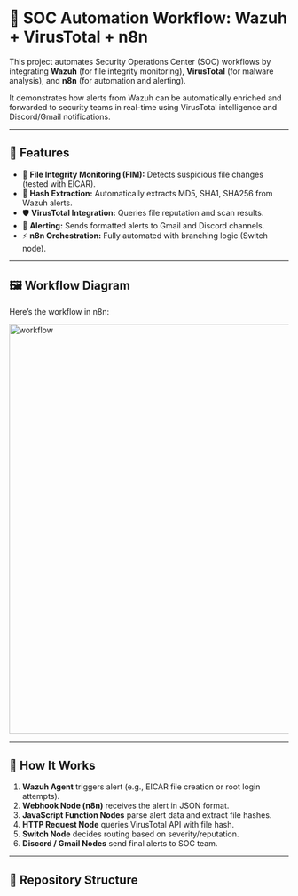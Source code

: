# 🚨 SOC Automation Workflow: Wazuh + VirusTotal + n8n

This project automates Security Operations Center (SOC) workflows by integrating **Wazuh** (for file integrity monitoring), **VirusTotal** (for malware analysis), and **n8n** (for automation and alerting).  

It demonstrates how alerts from Wazuh can be automatically enriched and forwarded to security teams in real-time using VirusTotal intelligence and Discord/Gmail notifications.  

---

## 🔧 Features
- 📂 **File Integrity Monitoring (FIM):** Detects suspicious file changes (tested with EICAR).  
- 🔑 **Hash Extraction:** Automatically extracts MD5, SHA1, SHA256 from Wazuh alerts.  
- 🛡️ **VirusTotal Integration:** Queries file reputation and scan results.  
- 📩 **Alerting:** Sends formatted alerts to Gmail and Discord channels.  
- ⚡ **n8n Orchestration:** Fully automated with branching logic (Switch node).  

---

## 🖼 Workflow Diagram
Here’s the workflow in n8n:


<img width="1668" height="738" alt="workflow" src="https://github.com/user-attachments/assets/392e382e-b18e-4d37-b96a-2df9a06fc8b0" />


---

## 🚀 How It Works
1. **Wazuh Agent** triggers alert (e.g., EICAR file creation or root login attempts).  
2. **Webhook Node (n8n)** receives the alert in JSON format.  
3. **JavaScript Function Nodes** parse alert data and extract file hashes.  
4. **HTTP Request Node** queries VirusTotal API with file hash.  
5. **Switch Node** decides routing based on severity/reputation.  
6. **Discord / Gmail Nodes** send final alerts to SOC team.  

---

## 📂 Repository Structure
